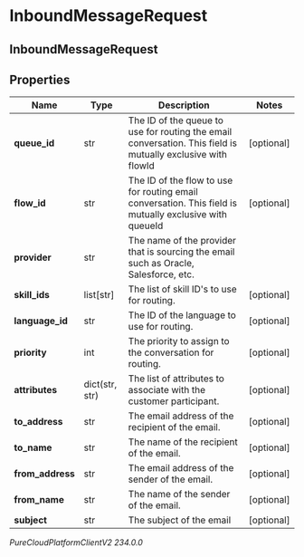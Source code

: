 # InboundMessageRequest

## InboundMessageRequest

## Properties

|Name | Type | Description | Notes|
|------------ | ------------- | ------------- | -------------|
| **queue_id** | str | The ID of the queue to use for routing the email conversation. This field is mutually exclusive with flowId | [optional] |
| **flow_id** | str | The ID of the flow to use for routing email conversation. This field is mutually exclusive with queueId | [optional] |
| **provider** | str | The name of the provider that is sourcing the email such as Oracle, Salesforce, etc. | |
| **skill_ids** | list[str] | The list of skill ID&#39;s to use for routing. | [optional] |
| **language_id** | str | The ID of the language to use for routing. | [optional] |
| **priority** | int | The priority to assign to the conversation for routing. | [optional] |
| **attributes** | dict(str, str) | The list of attributes to associate with the customer participant. | [optional] |
| **to_address** | str | The email address of the recipient of the email. | [optional] |
| **to_name** | str | The name of the recipient of the email. | [optional] |
| **from_address** | str | The email address of the sender of the email. | [optional] |
| **from_name** | str | The name of the sender of the email. | [optional] |
| **subject** | str | The subject of the email | [optional] |



_PureCloudPlatformClientV2 234.0.0_
